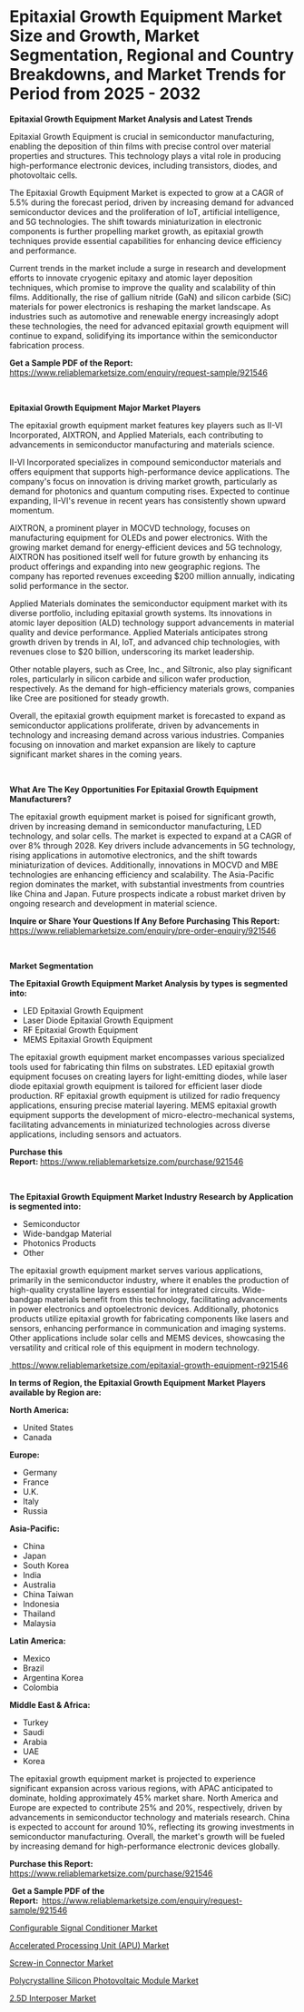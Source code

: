 <p><h1>Epitaxial Growth Equipment Market Size and Growth, Market Segmentation, Regional and Country Breakdowns, and Market Trends for Period from 2025 -  2032</h1></p><p><strong>Epitaxial Growth Equipment Market Analysis and Latest Trends</strong></p>
<p><p>Epitaxial Growth Equipment is crucial in semiconductor manufacturing, enabling the deposition of thin films with precise control over material properties and structures. This technology plays a vital role in producing high-performance electronic devices, including transistors, diodes, and photovoltaic cells.</p><p>The Epitaxial Growth Equipment Market is expected to grow at a CAGR of 5.5% during the forecast period, driven by increasing demand for advanced semiconductor devices and the proliferation of IoT, artificial intelligence, and 5G technologies. The shift towards miniaturization in electronic components is further propelling market growth, as epitaxial growth techniques provide essential capabilities for enhancing device efficiency and performance.</p><p>Current trends in the market include a surge in research and development efforts to innovate cryogenic epitaxy and atomic layer deposition techniques, which promise to improve the quality and scalability of thin films. Additionally, the rise of gallium nitride (GaN) and silicon carbide (SiC) materials for power electronics is reshaping the market landscape. As industries such as automotive and renewable energy increasingly adopt these technologies, the need for advanced epitaxial growth equipment will continue to expand, solidifying its importance within the semiconductor fabrication process.</p></p>
<p><strong>Get a Sample PDF of the Report:&nbsp;</strong> <a href="https://www.reliablemarketsize.com/enquiry/request-sample/921546?utm_campaign=2041&utm_medium=2&utm_source=Github&utm_content=ia&utm_term=06042025&utm_id=epitaxial-growth-equipment">https://www.reliablemarketsize.com/enquiry/request-sample/921546</a></p>
<p>&nbsp;</p>
<p><strong>Epitaxial Growth Equipment Major Market Players</strong></p>
<p><p>The epitaxial growth equipment market features key players such as II-VI Incorporated, AIXTRON, and Applied Materials, each contributing to advancements in semiconductor manufacturing and materials science. </p><p>II-VI Incorporated specializes in compound semiconductor materials and offers equipment that supports high-performance device applications. The company's focus on innovation is driving market growth, particularly as demand for photonics and quantum computing rises. Expected to continue expanding, II-VI's revenue in recent years has consistently shown upward momentum.</p><p>AIXTRON, a prominent player in MOCVD technology, focuses on manufacturing equipment for OLEDs and power electronics. With the growing market demand for energy-efficient devices and 5G technology, AIXTRON has positioned itself well for future growth by enhancing its product offerings and expanding into new geographic regions. The company has reported revenues exceeding $200 million annually, indicating solid performance in the sector.</p><p>Applied Materials dominates the semiconductor equipment market with its diverse portfolio, including epitaxial growth systems. Its innovations in atomic layer deposition (ALD) technology support advancements in material quality and device performance. Applied Materials anticipates strong growth driven by trends in AI, IoT, and advanced chip technologies, with revenues close to $20 billion, underscoring its market leadership.</p><p>Other notable players, such as Cree, Inc., and Siltronic, also play significant roles, particularly in silicon carbide and silicon wafer production, respectively. As the demand for high-efficiency materials grows, companies like Cree are positioned for steady growth.</p><p>Overall, the epitaxial growth equipment market is forecasted to expand as semiconductor applications proliferate, driven by advancements in technology and increasing demand across various industries. Companies focusing on innovation and market expansion are likely to capture significant market shares in the coming years.</p></p>
<p>&nbsp;</p>
<p><strong>What Are The Key Opportunities For Epitaxial Growth Equipment Manufacturers?</strong></p>
<p><p>The epitaxial growth equipment market is poised for significant growth, driven by increasing demand in semiconductor manufacturing, LED technology, and solar cells. The market is expected to expand at a CAGR of over 8% through 2028. Key drivers include advancements in 5G technology, rising applications in automotive electronics, and the shift towards miniaturization of devices. Additionally, innovations in MOCVD and MBE technologies are enhancing efficiency and scalability. The Asia-Pacific region dominates the market, with substantial investments from countries like China and Japan. Future prospects indicate a robust market driven by ongoing research and development in material science.</p></p>
<p><strong>Inquire or Share Your Questions If Any Before Purchasing This Report:</strong> <a href="https://www.reliablemarketsize.com/enquiry/pre-order-enquiry/921546?utm_campaign=2041&utm_medium=2&utm_source=Github&utm_content=ia&utm_term=06042025&utm_id=epitaxial-growth-equipment">https://www.reliablemarketsize.com/enquiry/pre-order-enquiry/921546</a></p>
<p>&nbsp;</p>
<p><strong>Market Segmentation</strong></p>
<p><strong>The Epitaxial Growth Equipment Market Analysis by types is segmented into:</strong></p>
<p><ul><li>LED Epitaxial Growth Equipment</li><li>Laser Diode Epitaxial Growth Equipment</li><li>RF Epitaxial Growth Equipment</li><li>MEMS Epitaxial Growth Equipment</li></ul></p>
<p><p>The epitaxial growth equipment market encompasses various specialized tools used for fabricating thin films on substrates. LED epitaxial growth equipment focuses on creating layers for light-emitting diodes, while laser diode epitaxial growth equipment is tailored for efficient laser diode production. RF epitaxial growth equipment is utilized for radio frequency applications, ensuring precise material layering. MEMS epitaxial growth equipment supports the development of micro-electro-mechanical systems, facilitating advancements in miniaturized technologies across diverse applications, including sensors and actuators.</p></p>
<p><strong>Purchase this Report:&nbsp;</strong><a href="https://www.reliablemarketsize.com/purchase/921546?utm_campaign=2041&utm_medium=2&utm_source=Github&utm_content=ia&utm_term=06042025&utm_id=epitaxial-growth-equipment">https://www.reliablemarketsize.com/purchase/921546</a></p>
<p>&nbsp;</p>
<p><strong>The Epitaxial Growth Equipment Market Industry Research by Application is segmented into:</strong></p>
<p><ul><li>Semiconductor</li><li>Wide-bandgap Material</li><li>Photonics Products</li><li>Other</li></ul></p>
<p><p>The epitaxial growth equipment market serves various applications, primarily in the semiconductor industry, where it enables the production of high-quality crystalline layers essential for integrated circuits. Wide-bandgap materials benefit from this technology, facilitating advancements in power electronics and optoelectronic devices. Additionally, photonics products utilize epitaxial growth for fabricating components like lasers and sensors, enhancing performance in communication and imaging systems. Other applications include solar cells and MEMS devices, showcasing the versatility and critical role of this equipment in modern technology.</p></p>
<p><a href="https://www.reliablemarketsize.com/epitaxial-growth-equipment-r921546?utm_campaign=2041&utm_medium=2&utm_source=Github&utm_content=ia&utm_term=06042025&utm_id=epitaxial-growth-equipment">&nbsp;https://www.reliablemarketsize.com/epitaxial-growth-equipment-r921546</a></p>
<p><strong>In terms of Region, the Epitaxial Growth Equipment Market Players available by Region are:</strong></p>
<p>
    <p> <strong> North America: </strong>
        <ul>
            <li>United States</li>
            <li>Canada</li>
        </ul>
        </p> 
    <p> <strong> Europe: </strong>
        <ul>
            <li>Germany</li>
            <li>France</li>
            <li>U.K.</li>
            <li>Italy</li>
            <li>Russia</li>
        </ul>
        </p> 
    <p> <strong> Asia-Pacific: </strong>
        <ul>
            <li>China</li>
            <li>Japan</li>
            <li>South Korea</li>
            <li>India</li>
            <li>Australia</li>
            <li>China Taiwan</li>
            <li>Indonesia</li>
            <li>Thailand</li>
            <li>Malaysia</li>
        </ul>
        </p> 
    <p> <strong> Latin America: </strong>
        <ul>
            <li>Mexico</li>
            <li>Brazil</li>
            <li>Argentina Korea</li>
            <li>Colombia</li>
        </ul>
        </p> 
    <p> <strong> Middle East & Africa: </strong>
        <ul>
            <li>Turkey</li>
            <li>Saudi</li>
            <li>Arabia</li>
            <li>UAE</li>
            <li>Korea</li>
        </ul>
    </p>
    </p>
<p><p>The epitaxial growth equipment market is projected to experience significant expansion across various regions, with APAC anticipated to dominate, holding approximately 45% market share. North America and Europe are expected to contribute 25% and 20%, respectively, driven by advancements in semiconductor technology and materials research. China is expected to account for around 10%, reflecting its growing investments in semiconductor manufacturing. Overall, the market's growth will be fueled by increasing demand for high-performance electronic devices globally.</p></p>
<p><strong>Purchase this Report: </strong><a href="https://www.reliablemarketsize.com/purchase/921546?utm_campaign=2041&utm_medium=2&utm_source=Github&utm_content=ia&utm_term=06042025&utm_id=epitaxial-growth-equipment">https://www.reliablemarketsize.com/purchase/921546</a></p>
<p>&nbsp;<strong>Get a Sample PDF of the Report:&nbsp;&nbsp;</strong><a href="https://www.reliablemarketsize.com/enquiry/request-sample/921546?utm_campaign=2041&utm_medium=2&utm_source=Github&utm_content=ia&utm_term=06042025&utm_id=epitaxial-growth-equipment">https://www.reliablemarketsize.com/enquiry/request-sample/921546</a></p>
<p><strong></strong></p>
<p><p><a href="https://github.com/vasosblenksk/Market-Research-Report-List-1/blob/main/configurable-signal-conditioner-market.md?utm_campaign=2041&utm_medium=2&utm_source=Github&utm_content=ia&utm_term=06042025&utm_id=epitaxial-growth-equipment">Configurable Signal Conditioner Market</a></p><p><a href="https://github.com/viohlbrenksf/Market-Research-Report-List-1/blob/main/accelerated-processing-unit-apu-market.md?utm_campaign=2041&utm_medium=2&utm_source=Github&utm_content=ia&utm_term=06042025&utm_id=epitaxial-growth-equipment">Accelerated Processing Unit (APU) Market</a></p><p><a href="https://github.com/ifsahvadenah/Market-Research-Report-List-1/blob/main/screw-in-connector-market.md?utm_campaign=2041&utm_medium=2&utm_source=Github&utm_content=ia&utm_term=06042025&utm_id=epitaxial-growth-equipment">Screw-in Connector Market</a></p><p><a href="https://github.com/merzafairy04/Market-Research-Report-List-1/blob/main/polycrystalline-silicon-photovoltaic-module-market.md?utm_campaign=2041&utm_medium=2&utm_source=Github&utm_content=ia&utm_term=06042025&utm_id=epitaxial-growth-equipment">Polycrystalline Silicon Photovoltaic Module Market</a></p><p><a href="https://github.com/ashepherd82/Market-Research-Report-List-7/blob/main/25d-interposer-market.md?utm_campaign=2041&utm_medium=2&utm_source=Github&utm_content=ia&utm_term=06042025&utm_id=epitaxial-growth-equipment">2.5D Interposer Market</a></p></p>